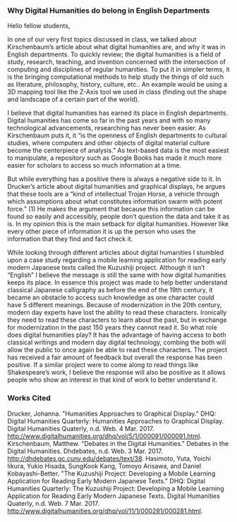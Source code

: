 ### Why Digital Humanities do belong in English Departments

Hello fellow students,

In one of our very first topics discussed in class, we talked about Kirschenbaum’s article about what digital humanities are, and why it was in English departments. To quickly review; the digital humanities is a field of study, research, teaching, and invention concerned with the intersection of computing and disciplines of regular humanities. To put it in simpler terms, it is the bringing computational methods to help study the things of old such as literature, philosophy, history, culture, etc..  An example would be using a 3D mapping tool like the Z-Axis tool we used in class (finding out the shape and landscape of a certain part of the world).

I believe that digital humanities has earned its place in English departments. Digital humanities has come so far in the past years and with so many technological advancements, researching has never been easier. As Kirschenbaum puts it, it “is the openness of English departments to cultural studies, where computers and other objects of digital material culture become the centerpiece of analysis.” As text-based data is the most easiest to manipulate, a repository such as Google Books has made it much more easier for scholars to access so much information at a time. 

But while everything has a positive there is always a negative side to it. In Drucker’s article about digital humanities and graphical displays, he argues that these tools are a “kind of intellectual Trojan Horse, a vehicle through which assumptions about what constitutes information swarm with potent force.” (1) He makes the argument that because this information can be found so easily and accessibly, people don’t question the data and take it as is. In my opinion this is the main setback for digital humanities. However like every other piece of information it is up the person who uses the information that they find and fact check it.

While looking through different articles about digital humanities I stumbled upon a case study regarding a mobile learning application for reading early modern Japanese texts called the Kuzushiji project. Although it isn’t “English” I believe the message is still the same with how digital humanities keeps its place. In essence this project was made to help better understand classical Japanese calligraphy as before the end of the 19th century, it became an obstacle to access such knowledge as one character could have 5 different meanings. Because of modernization in the 20th century, modern day experts have lost the ability to read these characters. Ironically they need to read these characters to learn about the past, but in exchange for modernization in the past 150 years they cannot read it. So what role does digital humanities play? It has the advantage of having access to both classical writings and modern day digital technology, combing the both will allow the public to once again be able to read these characters. The project has received a fair amount of feedback but overall the response has been positive. If a similar project were to come along to read things like Shakespeare’s work, I believe the response will also be positive as it allows people who show an interest in that kind of work to better understand it. 

### Works Cited
Drucker, Johanna. "Humanities Approaches to Graphical Display." DHQ: Digital Humanities Quarterly: Humanities Approaches to Graphical Display. Digital Humanities Quaterly, n.d. Web. 4 Mar. 2017. <http://www.digitalhumanities.org/dhq/vol/5/1/000091/000091.html>.
Kirschenbaum, Matthew. "Debates in the Digital Humanities." Debates in the Digital Humanities. Dhdebates, n.d. Web. 3 Mar. 2017. <http://dhdebates.gc.cuny.edu/debates/text/38>.
Hasimoto, Yuta, Yoichi Iikura, Yukio Hisada, SungKook Kang, Tomoyo Arisawa, and Daniel Kobayashi-Better. "The Kuzushiji Project: Developing a Mobile Learning Application for Reading Early Modern Japanese Texts." DHQ: Digital Humanities Quarterly: The Kuzushiji Project: Developing a Mobile Learning Application for Reading Early Modern Japanese Texts. Digital Humanities Quaterly, n.d. Web. 7 Mar. 2017. <http://www.digitalhumanities.org/dhq/vol/11/1/000281/000281.html>.
